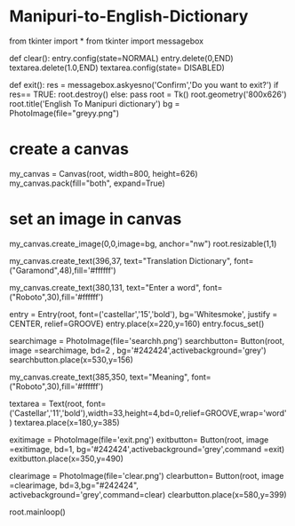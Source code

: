 # Manipuri-to-English-Dictionary
from tkinter import *
from tkinter import messagebox

def clear():
    entry.config(state=NORMAL)
    entry.delete(0,END)
    textarea.delete(1.0,END)
    textarea.config(state= DISABLED)

def exit():
    res = messagebox.askyesno('Confirm','Do you want to exit?')
    if res== TRUE:
        root.destroy()
    else:
        pass
root = Tk()
root.geometry('800x626')
root.title('English To Manipuri dictionary')
bg = PhotoImage(file="greyy.png")
# create a canvas
my_canvas = Canvas(root, width=800, height=626)
my_canvas.pack(fill="both", expand=True)

# set an image in canvas
my_canvas.create_image(0,0,image=bg, anchor="nw")
root.resizable(1,1)

my_canvas.create_text(396,37, text="Translation Dictionary", font=("Garamond",48),fill='#ffffff')

my_canvas.create_text(380,131, text="Enter a word", font=("Roboto",30),fill='#ffffff')

entry = Entry(root, font=('castellar','15','bold'), bg='Whitesmoke', justify = CENTER,
              relief=GROOVE)
entry.place(x=220,y=160)
entry.focus_set()

searchimage = PhotoImage(file='searchh.png')
searchbutton= Button(root, image =searchimage, bd=2 , bg='#242424',activebackground='grey')
searchbutton.place(x=530,y=156)

my_canvas.create_text(385,350, text="Meaning", font=("Roboto",30),fill='#ffffff')

textarea = Text(root, font=('Castellar','11','bold'),width=33,height=4,bd=0,relief=GROOVE,wrap='word')
textarea.place(x=180,y=385)

exitimage = PhotoImage(file='exit.png')
exitbutton= Button(root, image =exitimage, bd=1, bg='#242424',activebackground='grey',command =exit)
exitbutton.place(x=350,y=490)

clearimage = PhotoImage(file='clear.png')
clearbutton= Button(root, image =clearimage, bd=3,bg="#242424", activebackground='grey',command=clear)
clearbutton.place(x=580,y=399)

root.mainloop()
